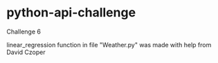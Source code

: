 # python-api-challenge
Challenge 6

linear_regression function in file "Weather.py" was made with help from David Czoper
